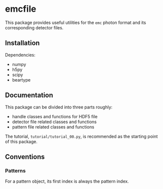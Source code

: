 # emcfile

This package provides useful utilities for the `emc` photon format and its corresponding
detector files.

## Installation
Dependencies:
- numpy
- h5py
- scipy
- beartype

## Documentation

This package can be divided into three parts roughly:
- handle classes and functions for HDF5 file
- detector file related classes and functions
- pattern file related classes and functions

The tutorial, `tutorial/tutorial_00.py`, is recommended as the starting point of this package.

## Conventions
### Patterns
For a pattern object, its first index is always the pattern index.
